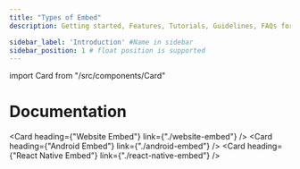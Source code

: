 ```yaml
---
title: "Types of Embed"
description: Getting started, Features, Tutorials, Guidelines, FAQs for using GMetri Platform related to creation of XR experiences, Content, Deployment with Oculus GO for your business requirements.

sidebar_label: 'Introduction' #Name in sidebar
sidebar_position: 1 # float position is supported
---
```

import Card from "/src/components/Card"

# Documentation 

<Card heading={"Website Embed"} link={"./website-embed"} />
<Card heading={"Android Embed"} link={"./android-embed"} />
<Card heading={"React Native Embed"} link={"./react-native-embed"} />
